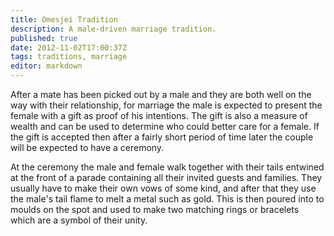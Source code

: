 ```yaml
---
title: Omesjei Tradition
description: A male-driven marriage tradition.
published: true
date: 2012-11-02T17:00:37Z
tags: traditions, marriage
editor: markdown
---
```


After a mate has been picked out by a male and they are both well on the way with their relationship, for marriage the male is expected to present the female with a gift as proof of his intentions. The gift is also a measure of wealth and can be used to determine who could better care for a female. If the gift is accepted then after a fairly short period of time later the couple will be expected to have a ceremony.

At the ceremony the male and female walk together with their tails entwined at the front of a parade containing all their invited guests and families. They usually have to make their own vows of some kind, and after that they use the male's tail flame to melt a metal such as gold. This is then poured into to moulds on the spot and used to make two matching rings or bracelets which are a symbol of their unity.